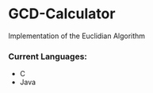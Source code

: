 # GCD-Calculator
Implementation of the Euclidian Algorithm

### Current Languages:  
  * C
  * Java
